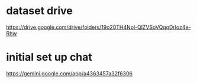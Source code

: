 # dataset drive
https://drive.google.com/drive/folders/19o20TH4Nol-QlZVSoVQqqDrloz4e-Rhw


# initial set up chat
https://gemini.google.com/app/a4363457a32f6306 

